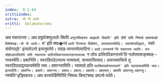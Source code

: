 ```yaml
---
index:  8.2.64
vrittiindex: 
sutra:  मो नो धातोः
vritti:  balamanorama 
---
```


अथ मकारान्ताः। अथ प्रपूर्वात्शमुधातोः क्विपि `अनुनासिकस्य क्वझलोः क्ङिति' इति दीर्घे सति निष्पन्ने प्रशाम्शब्दो विशेषमाह--मो नो धातोः। `म' इति षष्ठ�न्तं `धातो'रित्यस्य विशेषणं, ततस्तदन्तविधिः। पदस्येत्यधिकृतं, `स्कोः संयोगाद्योः' इत्यतोऽन्ते इत्यनुवर्तते। तदाह-मान्तस्येत्यादिना। `अलो।ञन्त्यस्ये'ति मकारस्य भवति। तत्र सोर्हल्ङ्यादिलोपे सति नकारस्य प्रातिपदिकान्तत्वात्पदान्तत्वाच्च `न लोपः प्रातिपदिकान्तस्ये'ति नलोपमाशङ्क्याह--नत्वस्येति। प्रशानिति। स्वरादिपाठेऽप्यस्य नाव्ययत्वं, सत्त्ववाचित्वात्। असत्त्ववाचित्वे तु स्वरादिपाठाद्वययत्वमेवेति भावः। प्रशान्भ्यामिति। भ्यामादो हलि `स्वादिष्वसर्वनामस्थाने' इति पदत्वान्नत्वमिति भावः। इत्यादीति। प्रशान्भिः। प्रशामे। प्रशान्भ्यः। प्रशामः। प्रशामः। प्रशामोः। प्रशामाम्। प्रशामि प्रशान्त्सु-प्रशान्सु। `नश्चेति'धृड्विकल्पः। अथ कायतेर्ङिमिरिति निष्पन्नः किम्?शब्दः प्रष्टव्ये वर्तते।

